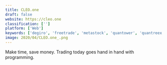 ```yaml
---
title: CLEO.one
draft: false 
website: https://cleo.one
classification: ['']
platform: ['Web']
keywords: ['degiro', 'freetrade', 'metastock', 'quantower', 'quantreex', 'sierra_chart', 'tc2000', 'the_motley_fool', 'x_open_hub', 'etoro']
image: 2020/04/CLEO.one_.png
---
```

Make time, save money. Trading today goes hand in hand with programming.